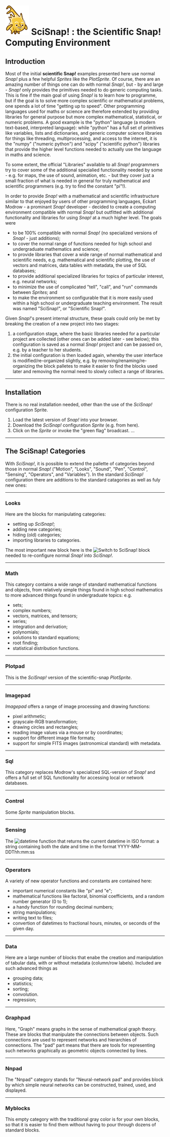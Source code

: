 # <img alt="scientific-snap icon" src="../images/einstein_snap.png" width="75"/> SciSnap! : the Scientific Snap! Computing Environment

## Introduction

Most of the initial **scientific Snap!** examples presented here use normal *Snap!* plus a few helpful *Sprites* like the *PlotSprite*.
Of course, there are an amazing number of things one can do with normal *Snap!*, but - by and large - *Snap!* only provides the primitives needed to do generic computing tasks.
This is fine if the main goal of using *Snap!* is to learn how to programme, but if the goal is to solve more complex scientific or mathematical problems, one spends a lot of time "getting up to speed".
Other programming languages used for maths or science are therefore extended by providing libraries for general purpose but more complex mathematical, statistical, or numeric problems.
A good example is the "python" language (a modern text-based, interpreted language): while "python" has a full set of primitives like variables, lists and dictionaries, and generic computer science libraries for things like threading, multiprocessing, and access to the internet, it is the "numpy" ("numeric python") and "scipy" ("scientific python") libraries that provide the higher level functions needed to actually use the language in maths and science.

To some extent, the official "Libraries" available to all *Snap!* programmers try to cover some of the additional specialied functionality needed by some - e.g. for maps, the use of sound, animation, etc. - but they cover just a small fraction of what is needed in general for truly mathematical and scientific programmers (e.g. try to find the constant "pi"!).

In order to provide *Snap!* with a mathematical and scientific infrastructure similar to that enjoyed by users of other programming languages, Eckart Modrow - a prominant *Snap!* developer - decided to create a computing environment compatible with normal *Snap!* but outfitted with additional functionality and libraries for using *Snap!* at a much higher level.
The goals were
- to be 100% compatible with normal *Snap!* (no specialized versions of *Snap!* - just additions);
- to cover the normal range of functions needed for high school and undergraduate mathematics and science;
- to provide libraries that cover a wide range of normal mathematical and scientific needs, e.g. mathematical and scientific plotting, the use of vectors and matrices, data tables with metadata, the use of SQL databases;
- to provide additional specialized libraries for topics of particular interest, e.g. neural networks;
- to minimize the use of complicated "tell", "call", and "run" commands between *Sprites*; and
- to make the environment so configurable that it is more easily used within a high school or undergraduate teaching environment.
The result was named "SciSnap!", or "Scientific Snap!".

Given *Snap!*'s present internal structure, these goals could only be met by breaking the creation of a new project into two stages:
1. a configuration stage, where the basic libraries needed for a particular project are collected (other ones can be added later - see below); this configuration is saved as a normal *Snap!* project and can be passed on, e.g. by a teacher to her students.
2. the initial configuration is then loaded again, whereby the user interface is modified/re-organized slightly, e.g. by removing/renaming/re-organizing the block palletes to make it easier to find the blocks used later and removing the normal need to slowly collect a range of libraries.

---

## Installation

There is no real installation needed, other than the use of the *SciSnap!* configuration Sprite.
1. Load the latest version of *Snap!* into your browser.
2. Download the *SciSnap!* configuration *Sprite* (e.g. from here).
3. Click on the *Sprite* or invoke the "green flag" broadcast.
...


---

## The SciSnap! Categories

With *SciSnap!*, it is possible to extend the pallette of categories beyond those in normal *Snap!* ("Motion", "Looks", "Sound", "Pen", "Control", "Sensing", "Operators", and "Variables").
In the standard *SciSnap!* configuration there are additions to the standard catagories as well as fuly new ones:


---

### Looks

Here are the blocks for manipulating categories:
- setting up *SciSnap!*;
- adding new categories;
- hiding (old) categories;
- importing libraries to categories.

The most important new block here is the ![Switch to SciSnap!](./images/Switch_to_SciSnap.png) block needed to re-configure normal *Snap!* into *SciSnap!*.


---

### Math

This category contains a wide range of standard mathematical functions and objects, from relatively simple things found in high school mathematics to more advanced things found in undergraduate topics: e.g.
- sets;
- complex numbers;
- vectors, matrices, and tensors;
- series;
- integration and derivation;
- polynomials;
- solutions to standard equations;
- root finding;
- statistical distribution functions.

---

### Plotpad

This is the *SciSnap!* version of the scientific-snap *PlotSprite*.

---

### Imagepad

*Imagepad* offers a range of image processing and drawing functions:
- pixel arithmetic;
- grayscale-RGB transformation;
- drawing circles and rectangles;
- reading image values via a mouse or by coordinates;
- support for different image file formats;
- support for simple FITS images (astronomical standard) with metadata.

---

### Sql

This category replaces Modrow's specialized SQL-version of *Snap!* and offers a full set of SQL functionality for accessing local or network databases.

---

### Control

Some *Sprite* manipulation blocks.

---

### Sensing

The ![datetime](../images/datetime.png) function that returns the current datetime in ISO format: a string containing both the date and time in the format YYYY-MM-DDThh:mm:ss

---

### Operators

A variety of new operator functions and constants are contained here:
- important numerical constants like "pi" and "e";
- mathematical functions like factoral, binomial coefficients, and a random number generator (0 to 1);
- a handy function for rounding decimal numbers;
- string manipulations;
- writing text to files;
- convertion of datetimes to fractional hours, minutes, or seconds of the given day.

---

### Data

Here are a large number of blocks that enabe the creation and manipulation of tabular data, with or without metadata (column/row labels).
Included are such advanced things as 
- grouping data;
- statistics;
- sorting;
- convolution.
- regression;

---

### Graphpad

Here, "Graph" means graphs in the sense of mathematical graph theory.
These are blocks that manipulate the connections between objects.
Such connections are used to represent networks and  hierarchies of connections.
The "pad" part means that there are tools for representing such networks graphically as
geometric objects connected by lines.

---

### Nnpad

The "Nnpad" category stands for "Neural-network pad" and provides block by which simple neural networks can be constructed, trained, used, and displayed.

---

### Myblocks

This empty category with the traditional gray color is for your own blocks, so that it is easier to find them without having to pour through dozens of standard blocks.

